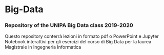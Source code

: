 # Big-Data
### Repository of the UNIPA Big Data class 2019-2020

Questo repository conterrà lezioni in formato pdf o PowerPoint e Jupyter Notebook interattivi per gli esercizi del corso di Big Data per la laurea Magistrale in Ingegneria Informatica

